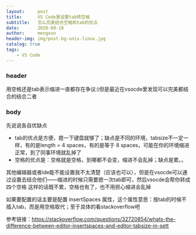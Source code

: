 ```yaml
---
layout:     post
title:      VS Code里设置tab转空格 
subtitle:   怎么完美结合空格和tab的优点
date:       2020-09-18
author:     mengxun
header-img: img/post-bg-unix-linux.jpg
catalog: true
tags:
    - VS Code
---
```


### header

用空格还是tab表示缩进一直都存在争议:)但是最近在vsocde里发现可以完美都结合的结合二者

### body

先说说各自优缺点
- tab的优点是方便，摁一下键盘就够了；缺点是不同的环境，tabsize不一定一样，有的是length = 4 spaces，有的是等于 8 spaces，可能在你的环境缩进正常，到了同事环境就乱掉了
- 空格的优点是：空格就是空格，到哪都不会变，缩进不会乱掉；缺点是累。。

其他编辑器或者ide能不能设置我不太清楚（应该也可以），但是在vsocde可以通过设置去结合他们——缩进的时候只需要摁一次tab即可，然后vsocde会帮你转成四个空格
这样的话既不累，空格也有了，也不用担心缩进会乱掉


如果要配置的话主要是配置 insertSpaces 属性，这个属性意思：按tab的时候不插入tab，而是用空格取代；至于具体的看stackoverflow吧

参考链接：https://stackoverflow.com/questions/32720854/whats-the-difference-between-editor-insertspaces-and-editor-tabsize-in-sett

